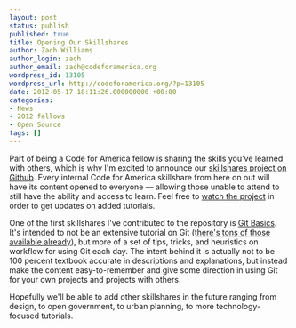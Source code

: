 ```yaml
---
layout: post
status: publish
published: true
title: Opening Our Skillshares
author: Zach Williams
author_login: zach
author_email: zach@codeforamerica.org
wordpress_id: 13105
wordpress_url: http://codeforamerica.org/?p=13105
date: 2012-05-17 18:11:26.000000000 +00:00
categories:
- News
- 2012 fellows
- Open Source
tags: []
---
```

Part of being a Code for America fellow is sharing the skills you've learned with others, which is why I'm excited to announce our <a title="skillshares project" href="https://github.com/codeforamerica/skillshares">skillshares project on Github</a>. Every internal Code for America skillshare from here on out will have its content opened to everyone — allowing those unable to attend to still have the ability and access to learn. Feel free to <a href="https://github.com/codeforamerica/skillshares">watch the project</a> in order to get updates on added tutorials.

One of the first skillshares I've contributed to the repository is <a href="https://github.com/codeforamerica/skillshares/tree/master/git_basics">Git Basics</a>. It's intended to not be an extensive tutorial on Git (<a href="http://git-scm.com/book">there's tons of those</a> <a href="http://blip.tv/scott-chacon">available already</a>), but more of a set of tips, tricks, and heuristics on workflow for using Git each day. The intent behind it is actually not to be 100 percent textbook accurate in descriptions and explanations, but instead make the content easy-to-remember and give some direction in using Git for your own projects and projects with others.

Hopefully we'll be able to add other skillshares in the future ranging from design, to open government, to urban planning, to more technology-focused tutorials.
